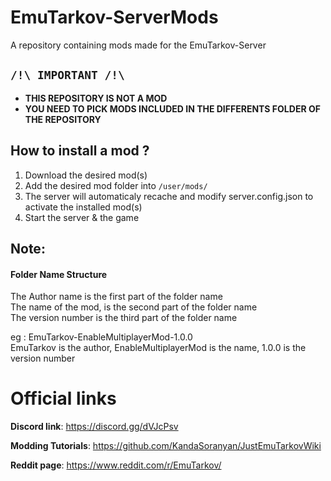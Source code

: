 # EmuTarkov-ServerMods
A repository containing mods made for the EmuTarkov-Server

## **```/!\ IMPORTANT /!\```**
- **THIS REPOSITORY IS NOT A MOD**
- **YOU NEED TO PICK MODS INCLUDED IN THE DIFFERENTS FOLDER OF THE REPOSITORY**

## How to install a mod ?

1. Download the desired mod(s)
2. Add the desired mod folder into ```/user/mods/```
3. The server will automaticaly recache and modify server.config.json to activate the installed mod(s)
4. Start the server & the game

## Note:

#### Folder Name Structure
The Author name is the first part of the folder name<br>
The name of the mod, is the second part of the folder name<br>
The version number is the third part of the folder name<br>

eg : EmuTarkov-EnableMultiplayerMod-1.0.0<br>
EmuTarkov is the author, EnableMultiplayerMod is the name, 1.0.0 is the version number<br>

# Official links
**Discord link**: https://discord.gg/dVJcPsv

**Modding Tutorials**: https://github.com/KandaSoranyan/JustEmuTarkovWiki

**Reddit page**: https://www.reddit.com/r/EmuTarkov/
